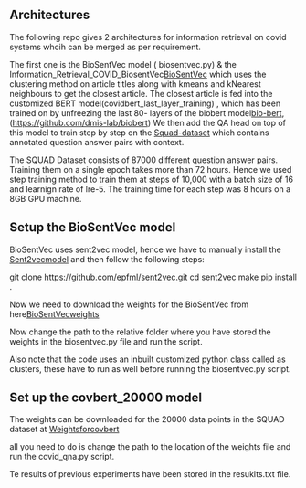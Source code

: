## Architectures

The following repo gives 2 architectures for information retrieval on covid systems whcih can be merged as per requirement.

The first one is the BioSentVec model ( biosentvec.py) & the Information_Retrieval_COVID_BiosentVec[BioSentVec](https://github.com/ncbi-nlp/BioSentVec) which uses the clustering method on article titles along with kmeans and kNearest neighbours to get the closest article.
The closest article is fed into the customized BERT model(covidbert_last_layer_training) , which has been trained on by unfreezing the last 80- layers of the biobert model[bio-bert](https://arxiv.org/abs/1901.08746),(https://github.com/dmis-lab/biobert)
We then add the QA head on top of this model to train step by step on the [Squad-dataset](https://rajpurkar.github.io/SQuAD-explorer/) which contains annotated question answer pairs with context.

The SQUAD Dataset consists of 87000 different question answer pairs. Training them on a single epoch takes more than 72 hours. Hence we used step training method to train them at steps of 10,000 with a batch size of 16 and learnign rate of lre-5. The training time for each step was 8 hours on a 8GB GPU machine.

## Setup the BioSentVec model 

BioSentVec uses sent2vec model, hence we have to manually install the [Sent2vecmodel](https://github.com/epfml/sent2vec) and then follow the following steps:

git clone https://github.com/epfml/sent2vec.git
cd sent2vec
make
pip install . 

Now we need to download the weights for the BioSentVec from here[BioSentVecweights](https://drive.google.com/file/d/1yAUfKUVKZlsMarOTgHt_8QdRbYSxiAYa/view?usp=sharing)

Now change the path to the relative folder where you have stored the weights in the biosentvec.py file and run the script.

Also note that the code uses an inbuilt customized python class called as clusters, these have to run as well before running the biosentvec.py script.



## Set up the covbert_20000 model 

The weights can be downloaded for the 20000 data points in the SQUAD dataset at [Weightsforcovbert](https://drive.google.com/drive/folders/1MEkQAQacoEQt4jQNbs3tR2uY4SL-Mkn2?usp=sharing)

all you need to do is change the path to the location of the weights file and run the covid_qna.py script.

Te results of previous experiments have been stored in the resuklts.txt file.